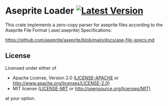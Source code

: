 # Aseprite Loader [![Latest Version](https://img.shields.io/crates/v/aseprite-loader.svg)](https://crates.io/crates/aseprite-loader)

This crate implements a zero-copy parser for aseprite files according to the
Aseprite File Format (.ase/.aseprite) Specifications:

<https://github.com/aseprite/aseprite/blob/main/docs/ase-file-specs.md>

## License

Licensed under either of

- Apache License, Version 2.0 ([LICENSE-APACHE](../LICENSE-APACHE) or <http://www.apache.org/licenses/LICENSE-2.0)>
- MIT license ([LICENSE-MIT](../LICENSE-MIT) or <http://opensource.org/licenses/MIT)>

at your option.

